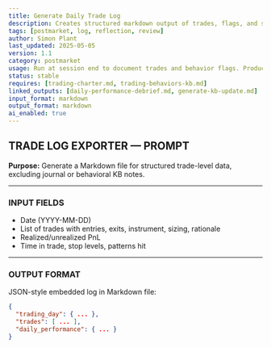 ```yaml
---
title: Generate Daily Trade Log  
description: Creates structured markdown output of trades, flags, and setups for daily journaling and scorekeeping  
tags: [postmarket, log, reflection, review]  
author: Simon Plant  
last_updated: 2025-05-05  
version: 1.1  
category: postmarket  
usage: Run at session end to document trades and behavior flags. Produces a markdown log of trades, outcomes, scores, and lessons. Consumes entry/exit data and Copilot context.
status: stable  
requires: [trading-charter.md, trading-behaviors-kb.md]  
linked_outputs: [daily-performance-debrief.md, generate-kb-update.md]  
input_format: markdown  
output_format: markdown  
ai_enabled: true  
---
```


## TRADE LOG EXPORTER — PROMPT

**Purpose:** Generate a Markdown file for structured trade-level data, excluding journal or behavioral KB notes.

---

### INPUT FIELDS
- Date (YYYY-MM-DD)
- List of trades with entries, exits, instrument, sizing, rationale
- Realized/unrealized PnL
- Time in trade, stop levels, patterns hit

---

### OUTPUT FORMAT
JSON-style embedded log in Markdown file:
```json
{
  "trading_day": { ... },
  "trades": [ ... ],
  "daily_performance": { ... }
}